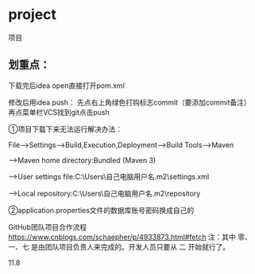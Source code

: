 # project
项目

## 划重点：

下载完后idea open直接打开pom.xml

修改后用idea push：
	先点右上角绿色打钩标志commit（要添加commit备注）
	再点菜单栏VCS找到git点击push



①项目下载下来无法运行解决办法：

File-->Settings-->Build,Execution,Deployment-->Build Tools-->Maven

-->Maven home directory:Bundled (Maven 3)

-->User settings file:C:\Users\自己电脑用户名\.m2\settings.xml

-->Local repository:C:\Users\自己电脑用户名\.m2\repository

②application.properties文件的数据库账号密码换成自己的

GitHub团队项目合作流程
https://www.cnblogs.com/schaepher/p/4933873.html#fetch
注：其中 零、一、七 是由团队项目负责人来完成的。开发人员只要从 二 开始就行了。




11.8
